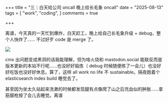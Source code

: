 +++
title = "三｜白天给公司 oncall 晚上给长毛象 oncall"
date = "2025-08-13"
tags = [
    "work",
    "coding",
]
comments = true

+++

离谱，今天真的一天忙到爆炸，白天赶工，晚上给自己长毛象升级 + debug，整个人快炸了…… 不过好歹 code 是 merge 了。

![](https://media.douchi.space/douchi/media_attachments/files/115/025/855/028/783/759/original/a4fe2a7988ff2882.png)

cmx 出问题变成黑洞的话我能理解，但为啥火烧和 mastodon.social 能联反而是版本更新的本站不行呢……也没好好锻炼（ debug 时候随便练了一会儿）也没好好吃饭也没好好休息。算了，这样 all work no life 不 sustainable。隔夜跑着个 elasticsearch index build 睡觉去了。

甚至因为坐太久站起来洗漱的时候都发现腿有点像爬了山之后充血似的肿胀……拿筋膜枪按了会儿去睡觉。离谱
